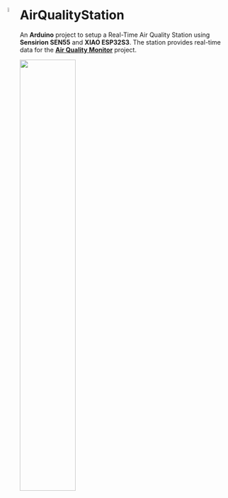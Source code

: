 # <img src="https://github.com/user-attachments/assets/b2fddddf-a73c-4617-a5bf-3a34f40eaf00" width="5%" align="left">AirQualityStation
An **Arduino** project to setup a Real-Time Air Quality Station using **Sensirion SEN55** and **XIAO ESP32S3**. The station provides real-time data for the **[Air Quality Monitor](https://github.com/gokulnathanperumal/AirQualityMonitor)** project.

<img src="https://github.com/user-attachments/assets/ed3b5a04-cf86-4611-94d1-e997b0e20700" width="50%">
